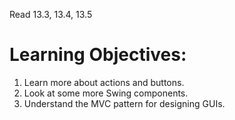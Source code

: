 Read 13.3, 13.4, 13.5

# Learning Objectives:

1. Learn more about actions and buttons.
2. Look at some more Swing components.
3. Understand the MVC pattern for designing GUIs.
